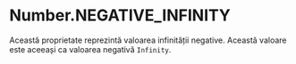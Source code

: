# Number.NEGATIVE_INFINITY

Această proprietate reprezintă valoarea infinității negative. Această valoare este aceeași ca valoarea negativă `Infinity`.
